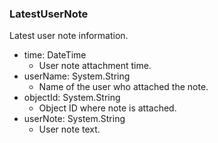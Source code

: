### LatestUserNote
Latest user note information.

- time: DateTime
  - User note attachment time.
- userName: System.String
  - Name of the user who attached the note.
- objectId: System.String
  - Object ID where note is attached.
- userNote: System.String
  - User note text.
